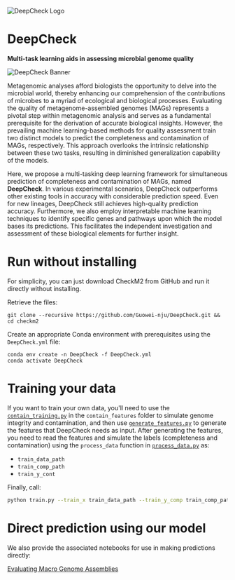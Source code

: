 ![DeepCheck Logo](https://example.com/deepcheck_logo.png) <!-- 替换为实际的Logo URL -->

# DeepCheck

**Multi-task learning aids in assessing microbial genome quality**

![DeepCheck Banner](https://example.com/deepcheck_banner.png) <!-- 替换为实际的Banner URL -->

Metagenomic analyses afford biologists the opportunity to delve into the microbial world, thereby enhancing our comprehension of the contributions of microbes to a myriad of ecological and biological processes. Evaluating the quality of metagenome-assembled genomes (MAGs) represents a pivotal step within metagenomic analysis and serves as a fundamental prerequisite for the derivation of accurate biological insights. However, the prevailing machine learning-based methods for quality assessment train two distinct models to predict the completeness and contamination of MAGs, respectively. This approach overlooks the intrinsic relationship between these two tasks, resulting in diminished generalization capability of the models.

Here, we propose a multi-tasking deep learning framework for simultaneous prediction of completeness and contamination of MAGs, named **DeepCheck**. In various experimental scenarios, DeepCheck outperforms other existing tools in accuracy with considerable prediction speed. Even for new lineages, DeepCheck still achieves high-quality prediction accuracy. Furthermore, we also employ interpretable machine learning techniques to identify specific genes and pathways upon which the model bases its predictions. This facilitates the independent investigation and assessment of these biological elements for further insight.

# Run without installing

For simplicity, you can just download CheckM2 from GitHub and run it directly without installing.

Retrieve the files:
```
git clone --recursive https://github.com/Guowei-nju/DeepCheck.git && cd checkm2

```
Create an appropriate Conda environment with prerequisites using the `DeepCheck.yml` file:

```
conda env create -n DeepCheck -f DeepCheck.yml
conda activate DeepCheck
```


# Training your data

If you want to train your own data, you'll need to use the [`contain_training.py`](contain_features/contain_training.py) in the `contain_features` folder to simulate genome integrity and contamination, and then use [`generate_features.py`](contain_features/generate_features.py) to generate the features that DeepCheck needs as input. After generating the features, you need to read the features and simulate the labels (completeness and contamination) using the `process_data` function in [`process_data.py`](process_data.py) as:
- `train_data_path`
- `train_comp_path`
- `train_y_cont`

Finally, call:
```bash
python train.py --train_x train_data_path --train_y_comp train_comp_path --train_y_cont train_y_cont
```
# Direct prediction using our model

We also provide the associated notebooks for use in making predictions directly:

[Evaluating Macro Genome Assemblies]([notebooks/evaluating_macro_genome_assemblies.ipynb](https://github.com/Guowei-nju/DeepCheck/blob/main/evaluating%20macro%20genome%20assemblies!.ipynb))
